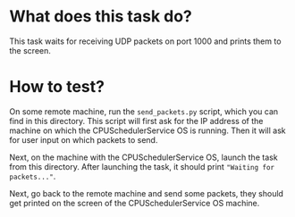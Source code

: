 # What does this task do?

This task waits for receiving UDP packets on port 1000 and prints them to the screen.

# How to test?

On some remote machine, run the `send_packets.py` script, which you can find in this directory. This script will first ask for the IP address of the machine on which the CPUSchedulerService OS is running. Then it will ask for user input on which packets to send.

Next, on the machine with the CPUSchedulerService OS, launch the task from this directory. After launching the task, it should print `"Waiting for packets..."`.

Next, go back to the remote machine and send some packets, they should get printed on the screen of the CPUSchedulerService OS machine.